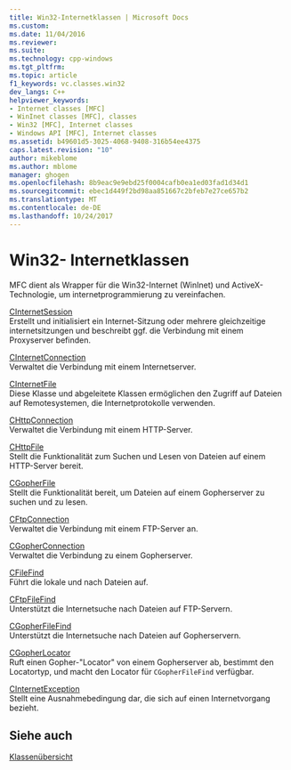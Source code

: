 ```yaml
---
title: Win32-Internetklassen | Microsoft Docs
ms.custom: 
ms.date: 11/04/2016
ms.reviewer: 
ms.suite: 
ms.technology: cpp-windows
ms.tgt_pltfrm: 
ms.topic: article
f1_keywords: vc.classes.win32
dev_langs: C++
helpviewer_keywords:
- Internet classes [MFC]
- WinInet classes [MFC], classes
- Win32 [MFC], Internet classes
- Windows API [MFC], Internet classes
ms.assetid: b49601d5-3025-4068-9408-316b54ee4375
caps.latest.revision: "10"
author: mikeblome
ms.author: mblome
manager: ghogen
ms.openlocfilehash: 8b9eac9e9ebd25f0004cafb0ea1ed03fad1d34d1
ms.sourcegitcommit: ebec1d449f2bd98aa851667c2bfeb7e27ce657b2
ms.translationtype: MT
ms.contentlocale: de-DE
ms.lasthandoff: 10/24/2017
---
```

# <a name="win32-internet-classes"></a>Win32- Internetklassen
MFC dient als Wrapper für die Win32-Internet (WinInet) und ActiveX-Technologie, um internetprogrammierung zu vereinfachen.  
  
 [CInternetSession](../mfc/reference/cinternetsession-class.md)  
 Erstellt und initialisiert ein Internet-Sitzung oder mehrere gleichzeitige internetsitzungen und beschreibt ggf. die Verbindung mit einem Proxyserver befinden.  
  
 [CInternetConnection](../mfc/reference/cinternetconnection-class.md)  
 Verwaltet die Verbindung mit einem Internetserver.  
  
 [CInternetFile](../mfc/reference/cinternetfile-class.md)  
 Diese Klasse und abgeleitete Klassen ermöglichen den Zugriff auf Dateien auf Remotesystemen, die Internetprotokolle verwenden.  
  
 [CHttpConnection](../mfc/reference/chttpconnection-class.md)  
 Verwaltet die Verbindung mit einem HTTP-Server.  
  
 [CHttpFile](../mfc/reference/chttpfile-class.md)  
 Stellt die Funktionalität zum Suchen und Lesen von Dateien auf einem HTTP-Server bereit.  
  
 [CGopherFile](../mfc/reference/cgopherfile-class.md)  
 Stellt die Funktionalität bereit, um Dateien auf einem Gopherserver zu suchen und zu lesen.  
  
 [CFtpConnection](../mfc/reference/cftpconnection-class.md)  
 Verwaltet die Verbindung mit einem FTP-Server an.  
  
 [CGopherConnection](../mfc/reference/cgopherconnection-class.md)  
 Verwaltet die Verbindung zu einem Gopherserver.  
  
 [CFileFind](../mfc/reference/cfilefind-class.md)  
 Führt die lokale und nach Dateien auf.  
  
 [CFtpFileFind](../mfc/reference/cftpfilefind-class.md)  
 Unterstützt die Internetsuche nach Dateien auf FTP-Servern.  
  
 [CGopherFileFind](../mfc/reference/cgopherfilefind-class.md)  
 Unterstützt die Internetsuche nach Dateien auf Gopherservern.  
  
 [CGopherLocator](../mfc/reference/cgopherlocator-class.md)  
 Ruft einen Gopher-"Locator" von einem Gopherserver ab, bestimmt den Locatortyp, und macht den Locator für `CGopherFileFind` verfügbar.  
  
 [CInternetException](../mfc/reference/cinternetexception-class.md)  
 Stellt eine Ausnahmebedingung dar, die sich auf einen Internetvorgang bezieht.  
  
## <a name="see-also"></a>Siehe auch  
 [Klassenübersicht](../mfc/class-library-overview.md)

